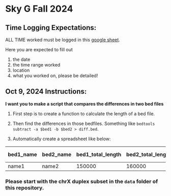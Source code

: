 # Sky G Fall 2024         

## Time Logging Expectations:    
ALL TIME worked must be logged in this [google sheet](https://docs.google.com/spreadsheets/d/1IkYb6XFlZMOGz5Go2r0pR5Kfzz5ZsBFbf5xhQ5cPZeY/edit?usp=sharing).     

Here you are expected to fill out      
1. the date      
2. the time range worked    
3. location    
4. what you worked on, please be detailed!    

## Oct 9, 2024 Instructions:

**I want you to make a script that compares the differences in two bed files**

1. First step is to create a function to calculate the length of a bed file.    

2. Then find the differences in those bedfiles. Something like `bedtools subtract -a $bed1 -b $bed2 > diff.bed`.      

3. Automatically create a spreadsheet like below:      

| bed1_name | bed2_name | bed1_total_length | bed2_total_length | bed1-bed2_length | bed2-bed1_length |
| --------- | --------- | ----------------- | ----------------- | ---------------- | ---------------- |
| name1     | name2     | 150000            | 160000            | 5000             | 25000            |

### **Please start with the chrX duplex subset in the `data` folder of this repository.**
